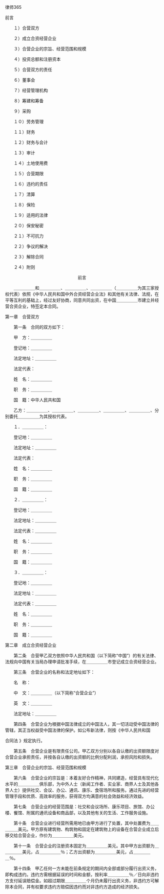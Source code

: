 
 



 
律师365






前言


 　　１）合营双方




 　　２）成立合资经营企业




 　　３）合营企业的宗旨、经营范围和规模




 　　４）投资总额和注册资本




 　　５）合营双方的责任




 　　６）董事会




 　　７）经营管理机构




 　　８）筹建和筹备




 　　９）采购




 　　１０）劳务管理




 　　１１）财务




 　　１２）财务与会计




 　　１３）审计




 　　１４）土地使用费




 　　１５）合营期限




 　　１６）违约的责任




 　　１７）清算




 　　１８）保险




 　　１９）适用的法律




 　　２０）保安秘密




 　　２１）不可抗力




 　　２２）争议的解决




 　　２３）解除合同




 　　２４）附则




  




 　　　　　　　　　　　　　　　　　前言




  




 　　＿＿＿＿＿和＿＿＿＿＿、＿＿＿＿＿、＿＿＿＿＿（＿＿＿＿＿为其三家授权代表）依照《中华人民共和国中外合资经营企业法》和其他有关法律、法规，在平等互利的基础上，经过友好协商，同意共同出资，在中国＿＿＿＿＿市建立并经营合资企业，特签定本合同。




 第一章　合营双方




  




  




 　　第一条　合同的双方如下：




 　　甲　方：＿＿＿＿＿




 　　登记地：＿＿＿＿＿




 　　法定地址：＿＿＿＿＿




 　　法定代表：




 　　姓　名：＿＿＿＿＿




 　　职　务：＿＿＿＿＿




 　　国　籍：中华人民共和国




 　　乙方：＿＿＿＿＿、＿＿＿＿＿、＿＿＿＿＿、＿＿＿＿＿、＿＿＿＿＿、分别委托＿＿＿＿＿为其授权代表。




  




 　　１．＿＿＿＿＿：




 　　登记地：＿＿＿＿＿




 　　法定地址：＿＿＿＿＿




 　　法定代表：




 　　姓　名：＿＿＿＿＿




 　　职　务：＿＿＿＿＿




 　　国　籍：＿＿＿＿＿




  




 　　２．＿＿＿＿＿：




 　　登记地：＿＿＿＿＿




 　　法定地址：＿＿＿＿＿




 　　法定代表：＿＿＿＿＿




 　　姓　名：＿＿＿＿＿




 　　职　务：＿＿＿＿＿




 　　国　籍：＿＿＿＿＿




  




 　　３．＿＿＿＿＿：




 　　登记地：＿＿＿＿＿




 　　法定地址：＿＿＿＿＿




 　　法定代表：＿＿＿＿＿




 　　姓　名：＿＿＿＿＿




 　　职　务：＿＿＿＿＿




 　　国　籍：＿＿＿＿＿




 第二章　成立合资经营企业




  




  




 　　第二条　合营甲乙双方依照中华人民共和国（以下简称“中国”）的有关法律、法规向中国有关当局办理申请批准手续，在＿＿＿＿＿市登记成立合资经营企业。




 

 
　　第三条　合营企业的名称和法定地址如下：




 　　名　称：




 　　中　文：＿＿＿＿＿（以下简称“合营企业”）




 　　英　文：＿＿＿＿＿




 　　法定地址：＿＿＿＿＿




 

 
　　第四条　合营企业为根据中国法律成立的中国法人，其一切活动受中国法律的管辖，其正当权益受中国法律的保护。如公布新法律，则按《中华人民共和国
 
合同法
》规定执行。




 

 
　　第五条　合营企业是有限责任公司。甲乙双方分别以各自认缴的出资额限度对合营企业承担责任，并按各自认缴的出资额的比例分配利润，承担风险和损失。




 第三章　合营企业的宗旨、经营范围和规模




  




  




 　　第六条　合营企业的宗旨是：本着友好合作精神，共同建造，经营具有现代化水平的＿＿＿＿＿俱乐部，为中外人士（新闻工作者、实业家、商界人士及其他各界人士）提供社交、会议、办公、通讯、康乐、食宿场所和服务。通过先进的经营管理手段和优质、高效率的服务，获得双方均满意的社会效益和经济效益。




 

 
　　第七条　合营企业的经营范围是：社交和会议场所、康乐项目、旅馆、办公楼、餐馆、附属的通讯设备和商品部，以及其他有关的生活、工作服务设施。




 

 
　　第十条　合营企业进行经营所需用地已由甲方进行了处置，其中处置费为＿＿＿＿＿美元。甲方原有建筑物、构筑物和固定在建筑物上的设备在合营企业成立后移交给合营企业，作价为＿＿＿＿＿美元。




 

 
　　第十一条　合营企业的注册资本固定为＿＿＿＿＿美元。其中甲方出资额为＿＿＿＿＿美元，占＿＿＿＿＿％；乙方出资额为＿＿＿＿＿美元，占＿＿＿＿＿％。




 

 
　　第十四条　甲乙任何一方未能在前条规定的期间内全部或部分履行出资义务，即构成违约。违约方需根据延误的时间和金额，按利率＿＿＿＿＿％／日向非违约方支付延误赔偿金。如超过期限＿＿＿＿＿个月仍未履行出资义务，非违约方可解除本合同，并有权要求违约方赔偿因违约而对非违约方造成的经济损失。

 


 

 
 
 
 
 
  


  
 

  


  


  
 
 
 
 

